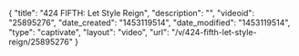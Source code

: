 {
    "title": "424 FIFTH: Let Style Reign",
    "description": "",
    "videoid": "25895276",
    "date_created": "1453119514",
    "date_modified": "1453119514",
    "type": "captivate",
    "layout": "video",
    "url": "\/v\/424-fifth-let-style-reign\/25895276"
}